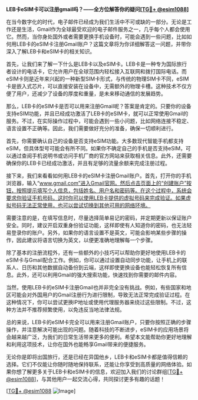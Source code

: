 **LEB卡eSIM卡可以注册gmail吗？——全方位解答你的疑问[[TG💪+ @esim1088](https://t.me/s/esim1088)]**

在当今数字化的时代，电子邮件已经成为我们生活中不可或缺的一部分。无论是工作还是生活，Gmail作为全球最受欢迎的电子邮件服务之一，几乎每个人都会使用它。然而，当你身处国外或者需要更换手机设备时，可能会遇到一些问题，比如如何用LEB卡的eSIM卡注册Gmail账户？这篇文章将为你详细解答这一问题，并带你深入了解LEB卡和eSIM卡的相关知识。

首先，让我们来了解一下什么是LEB卡以及eSIM卡。LEB卡是一种专为国际旅行者设计的电话卡，它允许用户在全球范围内轻松接入互联网和拨打国际电话。而eSIM卡则是近年来兴起的一种新型SIM卡形式，与传统的物理SIM卡不同，eSIM卡是嵌入式芯片，可以直接安装在设备中，无需额外的物理卡槽。这种技术不仅方便了用户，还减少了设备的厚度和重量，是未来移动通信的发展趋势。

那么，LEB卡的eSIM卡是否可以用来注册Gmail呢？答案是肯定的。只要你的设备支持eSIM功能，并且已经成功激活了LEB卡的eSIM卡，就可以正常使用Gmail的服务。不过，在实际操作过程中，可能会遇到一些小问题，比如网络连接不稳定、语言设置不正确等。因此，我们需要做好充分的准备，确保一切顺利进行。

首先，你需要确认自己的设备是否支持eSIM功能。大多数现代智能手机都支持eSIM，但具体型号可能会有所不同。如果你不确定自己的手机是否支持eSIM，可以通过查阅手机说明书或访问手机厂商的官方网站来获取相关信息。此外，还需要确保你的LEB卡已经成功激活，并且有足够的流量余额来完成注册过程。

接下来，我们来看看如何用LEB卡的eSIM卡注册Gmail账户。首先，打开你的手机浏览器，输入“www.gmail.com”进入Gmail官网。然后点击页面上的“创建账户”按钮，按照提示填写个人信息，包括姓名、用户名和密码等。在这个过程中，系统会要求你验证手机号码，这时你可以使用LEB卡提供的虚拟号码来完成验证。如果虚拟号码无法正常使用，也可以尝试切换到其他可用的网络环境。

需要注意的是，在填写信息时，尽量选择简单易记的密码，并定期更新以保证账户安全。同时，建议开启双重身份验证功能，这样即使有人知道你的密码，也无法轻易登录你的账户。另外，如果你的语言设置不是英文，可能会影响某些步骤的操作，因此建议将语言切换为英文，以便更准确地理解每一个步骤。

除了基本的注册流程外，还有一些额外的小技巧可以帮助你更好地使用LEB卡的eSIM卡与Gmail配合工作。例如，你可以通过设置自动同步功能，让手机上的联系人、日历和其他数据自动备份到云端，这样即使更换设备也能轻松恢复所有信息。此外，还可以利用Gmail的强大搜索功能，快速找到你需要的邮件内容。

当然，使用LEB卡的eSIM卡注册Gmail也并非完全没有挑战。例如，有些国家和地区可能会对外国用户的Gmail注册行为进行限制，导致无法正常完成验证过程。在这种情况下，你可以尝试更换IP地址或使用代理服务器来绕过这些限制。不过，这种方法并不推荐频繁使用，以免违反当地法律法规。

总的来说，LEB卡的eSIM卡完全可以用来注册Gmail账户，只要你按照正确的步骤操作，并注意解决可能出现的问题。随着科技的不断进步，eSIM卡的应用场景将会越来越广泛，为我们的日常生活带来更多的便利。希望本文能帮助你更好地理解和利用这项技术，让你在国外也能畅享Gmail带来的便捷服务。

无论你是即将出国旅行，还是已经在异国他乡，LEB卡和eSIM卡都是值得信赖的选择。它们不仅能让你随时随地保持联系，还能让你享受到高质量的网络体验。如果你想了解更多关于LEB卡和eSIM卡的信息，欢迎加入我们的讨论群组[[TG💪+ @esim1088](https://t.me/s/esim1088)]，与其他用户一起交流心得，共同探讨更多有趣的话题！

[[TG💪+ @esim1088](https://t.me/s/esim1088) ![Image](https://i.postimg.cc/4NQfJmqS/Snipaste-2025-05-13-00-14-12.png)]